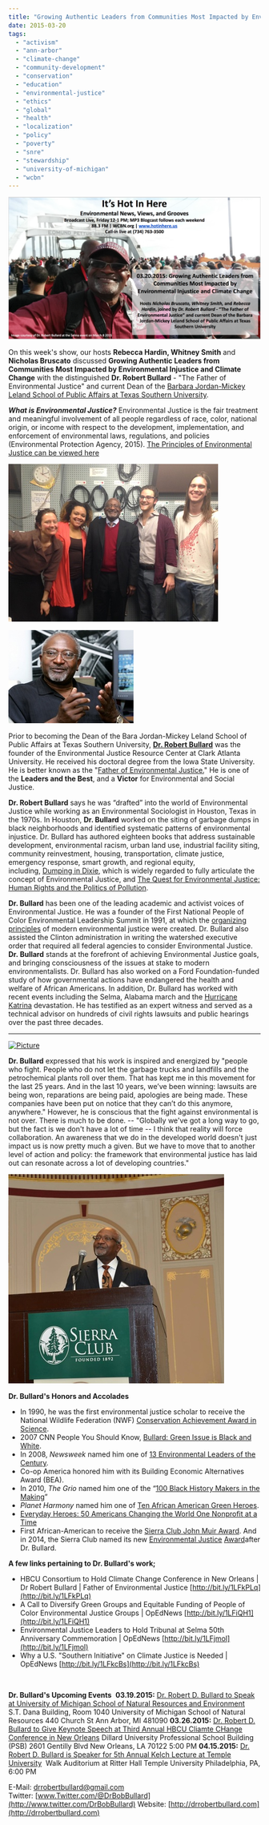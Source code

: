 ```yaml
---
title: "Growing Authentic Leaders from Communities Most Impacted by Environmental Injustice and Climate Change"
date: 2015-03-20
tags: 
  - "activism"
  - "ann-arbor"
  - "climate-change"
  - "community-development"
  - "conservation"
  - "education"
  - "environmental-justice"
  - "ethics"
  - "global"
  - "health"
  - "localization"
  - "policy"
  - "poverty"
  - "snre"
  - "stewardship"
  - "university-of-michigan"
  - "wcbn"
---
```


![Picture](images/1794493_orig1.png)

On this week's show, our hosts **Rebecca Hardin, Whitney Smith** and **Nicholas Bruscato** discussed **Growing Authentic Leaders from Communities Most Impacted by Environmental Injustice and Climate Change** with the distinguished **Dr. Robert Bullard** \- "The Father of Environmental Justice" and current Dean of the [Barbara Jordan-Mickey Leland School of Public Affairs at Texas Southern University](http://bjmlspa.tsu.edu/the-dean/). 

**_What is Environmental Justice?_** Environmental Justice is the fair treatment and meaningful involvement of all people regardless of race, color, national origin, or income with respect to the development, implementation, and enforcement of environmental laws, regulations, and policies (Environmental Protection Agency, 2015). [The Principles of Environmental Justice can be viewed here](http://www.ejnet.org/ej/principles.html)

<!--more-->

![Picture](images/48355961.jpg)

![Picture](images/18188111.jpg)

Prior to becoming the Dean of the Bara Jordan-Mickey Leland School of Public Affairs at Texas Southern University, **[Dr. Robert Bullard](http://bullardrd@TSU.EDU)** was the founder of the Environmental Justice Resource Center at Clark Atlanta University. He received his doctoral degree from the Iowa State University. He is better known as the "[Father of Environmental Justice.](http://grist.org/article/dicum/)" He is one of the **Leaders and the Best**, and a **Victor** for Environmental and Social Justice.

**Dr. Robert Bullard** says he was “drafted” into the world of Environmental Justice while working as an Environmental Sociologist in Houston, Texas in the 1970s. In Houston, **Dr. Bullard** worked on the siting of garbage dumps in black neighborhoods and identified systematic patterns of environmental injustice. Dr. Bullard has authored eighteen books that address sustainable development, environmental racism, urban land use, industrial facility siting, community reinvestment, housing, transportation, climate justice, emergency response, smart growth, and regional equity, including, [Dumping in Dixie](http://www.powells.com/partner/25450/biblio/61-0813367921-3), which is widely regarded to fully articulate the concept of Environmental Justice, and [The Quest for Environmental Justice: Human Rights and the Politics of Pollution](http://www.powells.com/partner/25450/biblio/7-1578051207-1).

**Dr. Bullard** has been one of the leading academic and activist voices of Environmental Justice. He was a founder of the First National People of Color Environmental Leadership Summit in 1991, at which the [organizing principles](http://www.ejnet.org/ej/principles.html) of modern environmental justice were created. Dr. Bullard also assisted the Clinton administration in writing the watershed executive order that required all federal agencies to consider Environmental Justice. **Dr. Bullard** stands at the forefront of achieving Environmental Justice goals, and bringing consciousness of the issues at stake to modern environmentalists. Dr. Bullard has also worked on a Ford Foundation-funded study of how governmental actions have endangered the health and welfare of African Americans. In addition, Dr. Bullard has worked with recent events including the Selma, Alabama march and the [Hurricane Katrina](http://grist.org/article/katrina3/) devastation. He has testified as an expert witness and served as a technical advisor on hundreds of civil rights lawsuits and public hearings over the past three decades.

* * *

[![Picture](images/8039959.jpeg)](http://www.hotinhere.us/uploads/3/3/5/8/3358112/8039959_orig.jpeg?228)

**Dr. Bullard** expressed that his work is inspired and energized by "people who fight. People who do not let the garbage trucks and landfills and the petrochemical plants roll over them. That has kept me in this movement for the last 25 years. And in the last 10 years, we’ve been winning: lawsuits are being won, reparations are being paid, apologies are being made. These companies have been put on notice that they can’t do this anymore, anywhere." However, he is conscious that the fight against environmental is not over. There is much to be done. -- "Globally we've got a long way to go, but the fact is we don't have a lot of time -- I think that reality will force collaboration. An awareness that we do in the developed world doesn't just impact us is now pretty much a given. But we have to move that to another level of action and policy: the framework that environmental justice has laid out can resonate across a lot of developing countries."

![Picture](images/23844941.jpg)

**Dr. Bullard's Honors and Accolades**

- In 1990, he was the first environmental justice scholar to receive the National Wildlife Federation (NWF) [Conservation Achievement Award in Science](http://www.nwf.org/pdf/connie-2013/connie-winners-historical-through-2012.pdf).
- 2007 CNN People You Should Know, [Bullard: Green Issue is Black and White](http://www.cnn.com/2007/US/07/17/pysk.bullard/index.html "blocked::http://www.cnn.com/2007/US/07/17/pysk.bullard/index.html").
- In 2008, _Newsweek_ named him one of [13 Environmental Leaders of the Century](http://www.bet.com/news/national/photos/2011/04/top-black-environmentalists.html#!042111-news-national-environment-robert-bullard).
- Co-op America honored him with its Building Economic Alternatives Award (BEA).
- In 2010, _The Grio_ named him one of the “[100 Black History Makers in the Making](http://www.thegrio.com/black-history/)”
- _Planet Harmony_ named him one of [Ten African American Green Heroes](http://www.blacknews.com/news/planet_harmony101.shtml).
- [Everyday Heroes: 50 Americans Changing the World One Nonprofit at a Time](http://tinyurl.com/8ly2588)
- First African-American to receive the [Sierra Club John Muir Award](http://tinyurl.com/qgzh8v4). And in 2014, the Sierra Club named its new [Environmental Justice](http://www.sierraclub.org/planet/2014/08/sierra-club-names-new-environmental-justice-award-after-dr-robert-bullard) [Award](http://www.sierraclub.org/planet/2014/08/sierra-club-names-new-environmental-justice-award-after-dr-robert-bullard)after Dr. Bullard.

**A few links pertaining to Dr. Bullard's work;**

- HBCU Consortium to Hold Climate Change Conference in New Orleans | Dr Robert Bullard | Father of Environmental Justice [http://bit.ly/1LFkPLq](http://bit.ly/1LFkPLq)
- A Call to Diversify Green Groups and Equitable Funding of People of Color Environmental Justice Groups | OpEdNews [http://bit.ly/1LFiQH1](http://bit.ly/1LFiQH1)
- Environmental Justice Leaders to Hold Tribunal at Selma 50th Anniversary Commemoration | OpEdNews [http://bit.ly/1LFjmol](http://bit.ly/1LFjmol)
- Why a U.S. "Southern Initiative" on Climate Justice is Needed | OpEdNews [http://bit.ly/1LFkcBs](http://bit.ly/1LFkcBs)

 

**Dr. Bullard's Upcoming Events**  **03.19.2015:** [Dr. Robert D. Bullard to Speak at University of Michigan School of Natural Resources and Environment](http://drrobertbullard.com/events/robert-bullard-to-speak-at-university-of-michigan-school-of-natural-resources-and-environment/)  S.T. Dana Building, Room 1040 University of Michigan School of Natural Resources 440 Church St Ann Arbor, MI 481090 **03.26.2015:** [Dr. Robert D. Bullard to Give Keynote Speech at Third Annual HBCU Cliamte CHange Conference in New Orleans](http://Robert%20D.%20Bullard%20to%20Give%20Keynote%20at%20Third%20Annual%20HBCU%20Climate%20Change%20Conference%20in%20New%20Orleans%20Dillard%20University,%20Professional%20School%20Building%20\(PSB\),%202601%20Gentilly%20Blvd,%20New%20Orleans,%20LA%2070122%2005:00%20PM) Dillard University Professional School Building (PSB) 2601 Gentilly Blvd New Orleans, LA 70122 5:00 PM **04.15.2015:** [Dr. Robert D. Bullard is Speaker for 5th Annual Kelch Lecture at Temple University](http://Robert%20D.%20Bullard%20is%20Speaker%20for%205th%20Annual%20Kelch%20Lecture%20at%20Temple%20University%20April%2015%20Walk%20Auditorium%20at%20Ritter%20Hall,%20Temple%20University,%20Philadelphia,%20PA%2006:00%20PM)  Walk Auditorium at Ritter Hall Temple University Philadelphia, PA, 6:00 PM

E-Mail: [drrobertbullard@gmail.com](mailto:rbullard@cau.edu) Twitter: [www.Twitter.com/@DrBobBullard](http://www.twitter.com/DrBobBullard) Website: [http://drrobertbullard.com](http://drrobertbullard.com)
